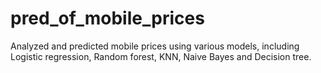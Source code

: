 # pred_of_mobile_prices
Analyzed and predicted mobile prices using various models, including Logistic regression, Random forest, KNN, Naive Bayes and Decision tree.
